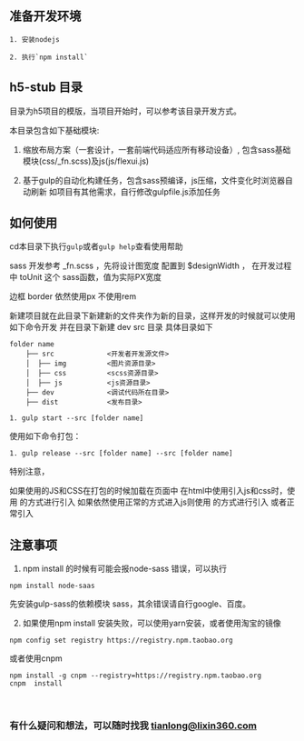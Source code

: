## 准备开发环境

```shell
1. 安装nodejs

2. 执行`npm install`
```

## h5-stub 目录

目录为h5项目的模版，当项目开始时，可以参考该目录开发方式。

本目录包含如下基础模块:

1. 缩放布局方案（一套设计，一套前端代码适应所有移动设备）, 包含sass基础模块(css/_fn.scss)及js(js/flexui.js)

2. 基于gulp的自动化构建任务，包含sass预编译，js压缩，文件变化时浏览器自动刷新
   如项目有其他需求，自行修改gulpfile.js添加任务

## 如何使用

cd本目录下执行`gulp`或者`gulp help`查看使用帮助

sass 开发参考 _fn.scss ，先将设计图宽度 配置到 $designWidth ， 在开发过程中 toUnit 这个 sass函数，值为实际PX宽度

边框 border 依然使用px 不使用rem

新建项目就在此目录下新建新的文件夹作为新的目录，这样开发的时候就可以使用如下命令开发
并在目录下新建 dev src 目录 具体目录如下
```shell
folder name
    ├── src             <开发者开发源文件>
    │  ├── img 	        <图片资源目录>
    │  ├── css          <scss资源目录>
    │  ├── js           <js资源目录>
    ├── dev             <调试代码所在目录>
    ├── dist            <发布目录>
```
```shell
1. gulp start --src [folder name] 
```

使用如下命令打包：

```shell
1. gulp release --src [folder name] --src [folder name]
```

特别注意，

如果使用的JS和CSS在打包的时候加载在页面中
在html中使用引入js和css时，使用 <!-- import(**/**/*.{js,html}) --> 的方式进行引入
如果依然使用正常的方式进入js则使用 <!-- link(**/**/*.{js,html}) --> 的方式进行引入 或者正常引入

## 注意事项

1. npm install 的时候有可能会报node-sass 错误，可以执行

 ```shell
 npm install node-saas
 ```

 先安装gulp-sass的依赖模块 sass，其余错误请自行google、百度。

2. 如果使用npm install  安装失败，可以使用yarn安装，或者使用淘宝的镜像
 ```shell
 npm config set registry https://registry.npm.taobao.org
 ```

 或者使用cnpm
 ```shell
 npm install -g cnpm --registry=https://registry.npm.taobao.org
 cnpm  install
 ```
 ​

 ### 有什么疑问和想法，可以随时找我 tianlong@lixin360.com
 